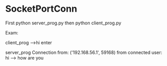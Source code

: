 # SocketPortConn

First python server_prog.py
then python client_prog.py

Exam:

client_prog
-->hi enter

server_prog
Connection from: ('192.168.56.1', 59168)
from connected user: hi
 --> how are you

